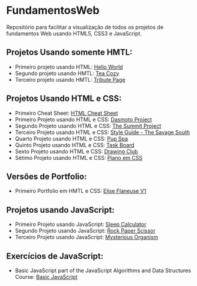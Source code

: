 # FundamentosWeb
Repositório para facilitar a visualização de todos os projetos de fundamentos Web usando HTML5, CSS3 e JavaScript.

Projetos Usando somente HMTL:
-----

- Primeiro projeto usando HTML: [Hello World][1]
- Segundo projeto usando HMTL: [Tea Cozy][2]
- Terceiro projeto usando HMTL: [Tribute Page][3]

[1]: https://github.com/eliseflaneuse/eliseflaneuse.github.io
[2]: https://github.com/eliseflaneuse/tea-cozy
[3]: https://github.com/eliseflaneuse/tribute-page-freecodecamp

Projetos Usando HTML e CSS:
-----

- Primeiro Cheat Sheet: [HTML Cheat Sheet][1]
- Primeiro Projeto usando HTML e CSS: [Dasmoto Project][2]
- Segundo Projeto usando HTML e CSS: [The Summit Project][3]
- Terceiro Projeto usando HTML e CSS: [Style Guide - The Savage South][4]
- Quarto Projeto usando HTML e CSS: [Pup Spa][5]
- Quinto Projeto usando HTML e CSS: [Task Board][6]
- Sexto Projeto usando HTML e CSS: [Drawing Club][7]
- Sétimo Projeto usando HTML e CSS: [Piano em CSS][8]

[1]: https://github.com/eliseflaneuse/html-cheat-sheet
[2]: https://github.com/eliseflaneuse/dasmotos-project
[3]: https://github.com/eliseflaneuse/the-summit-project
[4]: https://github.com/eliseflaneuse/WSG-the-savage-south
[5]: https://github.com/eliseflaneuse/PupSpa
[6]: https://github.com/eliseflaneuse/Task-Board
[7]: https://github.com/eliseflaneuse/responsive-website-club-project
[8]: https://github.com/eliseflaneuse/piano


Versões de Portfolio:
------

- Primeiro Portfolio em HMTL e CSS: [Elise Flaneuse V1][1]

[1]: https://github.com/eliseflaneuse/blackandwhitePortfolio


Projetos usando JavaScript:
------

- Primeiro Projeto usando JavaScript: [Sleep Calculator][1]
- Segundo Projeto usando JavaScript: [Rock Paper Scissor][2]
- Terceiro Projeto usando JavaScript: [Mysterious Organism][3]

[1]: https://github.com/eliseflaneuse/sleepCalculator
[2]: https://github.com/eliseflaneuse/rockPaperScissors
[3]: https://github.com/eliseflaneuse/mysterious-organism


Exercícios de JavaScript:
-----

- Basic JavaScript part of the JavaScript Algorithms and Data Structures Course: [Basic JavaScript][1]

[1]: https://github.com/eliseflaneuse/basicJavaScript
